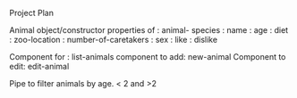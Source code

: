 Project Plan

Animal object/constructor
  properties of : animal- species
                : name
                : age
                : diet
                : zoo-location
                : number-of-caretakers
                : sex
                : like
                : dislike

Component for : list-animals
component to add: new-animal
Component to edit: edit-animal

Pipe to filter animals by age. < 2 and >2
